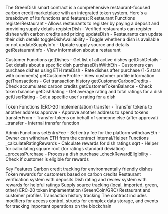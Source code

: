 The GreenDish smart contract is a comprehensive restaurant-focused carbon credit marketplace with an integrated token system. Here's a breakdown of its functions and features:
R
estaurant Functions
registerRestaurant - Allows restaurants to register by paying a deposit and providing supply details
registerDish - Verified restaurants can register dishes with carbon credits and pricing
updateDish - Restaurants can update their dish details
toggleDishAvailability - Toggle whether a dish is available or not
updateSupplyInfo - Update supply source and details
getRestaurantInfo - View information about a restaurant

Customer Functions
getDishes - Get list of all active dishes
getDishDetails - Get details about a specific dish
purchaseDishWithEth - Customers can purchase dishes using ETH
rateDish - Rate dishes after purchase (1-5 stars with comments)
getCustomerProfile - View customer profile information
getTransactions - Get transaction history
getCustomerCarbonCredits - Check accumulated carbon credits
getCustomerTokenBalance - Check token balance
getDishRating - Get average rating and total ratings for a dish
getUserRating - Get a specific user's rating for a dish

Token Functions (ERC-20 Implementation)
transfer - Transfer tokens to another address
approve - Approve another address to spend tokens
transferFrom - Transfer tokens on behalf of someone else (after approval)
_transfer - Internal transfer function

Admin Functions
setEntryFee - Set entry fee for the platform
withdrawEth - Owner can withdraw ETH from the contract
Internal/Helper Functions
_calculateRatingRewards - Calculate rewards for dish ratings
sqrt - Helper for calculating square root (for ratings standard deviation)
_processPurchase - Process a dish purchase
_checkRewardEligibility - Check if customer is eligible for rewards

Key Features
Carbon credit tracking for environmentally friendly dishes
Token rewards for customers based on carbon credits
Restaurant verification system with deposits
Dish rating and review system with rewards for helpful ratings
Supply source tracking (local, imported, green, other)
ERC-20 token implementation (GreenCoin/GRC)
Restaurant and customer profiles
Transaction history tracking
The contract includes modifiers for access control, structs for complex data storage, and events for tracking important operations on the blockchain
